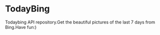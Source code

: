 # TodayBing
Todaybing API repository.Get the beautiful pictures of the last 7 days from Bing.Have fun:)
